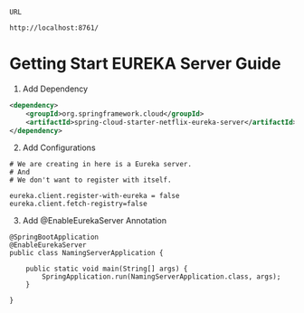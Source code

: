`URL`
```
http://localhost:8761/
```

<h1>Getting Start EUREKA Server Guide</h1>

1. Add Dependency

```xml
<dependency>
    <groupId>org.springframework.cloud</groupId>
    <artifactId>spring-cloud-starter-netflix-eureka-server</artifactId>
</dependency>
```

2. Add Configurations

```
# We are creating in here is a Eureka server.
# And
# We don't want to register with itself.

eureka.client.register-with-eureka = false
eureka.client.fetch-registry=false
```

3. Add @EnableEurekaServer Annotation

```
@SpringBootApplication
@EnableEurekaServer
public class NamingServerApplication {

	public static void main(String[] args) {
		SpringApplication.run(NamingServerApplication.class, args);
	}

}
```
